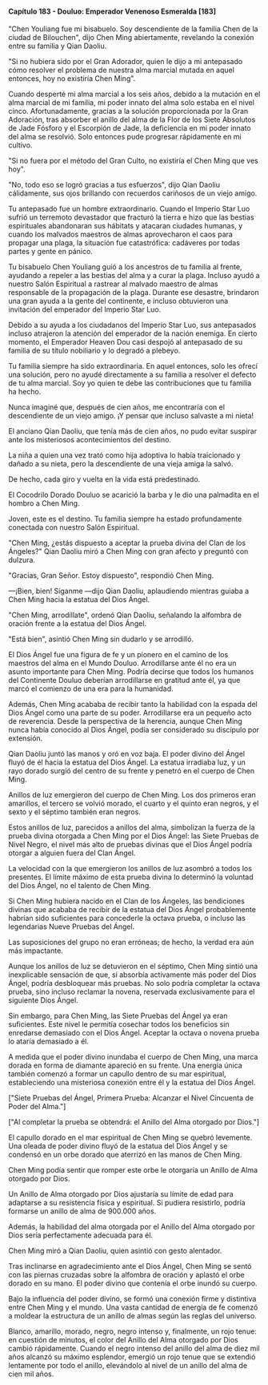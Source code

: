 
#### Capítulo 183 - Douluo: Emperador Venenoso Esmeralda [183]

"Chen Youliang fue mi bisabuelo. Soy descendiente de la familia Chen de la ciudad de Bilouchen", dijo Chen Ming abiertamente, revelando la conexión entre su familia y Qian Daoliu.

"Si no hubiera sido por el Gran Adorador, quien le dijo a mi antepasado cómo resolver el problema de nuestra alma marcial mutada en aquel entonces, hoy no existiría Chen Ming".

Cuando desperté mi alma marcial a los seis años, debido a la mutación en el alma marcial de mi familia, mi poder innato del alma solo estaba en el nivel cinco. Afortunadamente, gracias a la solución proporcionada por la Gran Adoración, tras absorber el anillo del alma de la Flor de los Siete Absolutos de Jade Fósforo y el Escorpión de Jade, la deficiencia en mi poder innato del alma se resolvió. Solo entonces pude progresar rápidamente en mi cultivo.

"Si no fuera por el método del Gran Culto, no existiría el Chen Ming que ves hoy".

"No, todo eso se logró gracias a tus esfuerzos", dijo Qian Daoliu cálidamente, sus ojos brillando con recuerdos cariñosos de un viejo amigo.

Tu antepasado fue un hombre extraordinario. Cuando el Imperio Star Luo sufrió un terremoto devastador que fracturó la tierra e hizo que las bestias espirituales abandonaran sus hábitats y atacaran ciudades humanas, y cuando los malvados maestros de almas aprovecharon el caos para propagar una plaga, la situación fue catastrófica: cadáveres por todas partes y gente en pánico.

Tu bisabuelo Chen Youliang guió a los ancestros de tu familia al frente, ayudando a repeler a las bestias del alma y a curar la plaga. Incluso ayudó a nuestro Salón Espiritual a rastrear al malvado maestro de almas responsable de la propagación de la plaga. Durante ese desastre, brindaron una gran ayuda a la gente del continente, e incluso obtuvieron una invitación del emperador del Imperio Star Luo.

Debido a su ayuda a los ciudadanos del Imperio Star Luo, sus antepasados incluso atrajeron la atención del emperador de la nación enemiga. En cierto momento, el Emperador Heaven Dou casi despojó al antepasado de su familia de su título nobiliario y lo degradó a plebeyo.

Tu familia siempre ha sido extraordinaria. En aquel entonces, solo les ofrecí una solución, pero no ayudé directamente a su familia a resolver el defecto de tu alma marcial. Soy yo quien te debe las contribuciones que tu familia ha hecho.

Nunca imaginé que, después de cien años, me encontraría con el descendiente de un viejo amigo. ¡Y pensar que incluso salvaste a mi nieta!

El anciano Qian Daoliu, que tenía más de cien años, no pudo evitar suspirar ante los misteriosos acontecimientos del destino.

La niña a quien una vez trató como hija adoptiva lo había traicionado y dañado a su nieta, pero la descendiente de una vieja amiga la salvó.

De hecho, cada giro y vuelta en la vida está predestinado.

El Cocodrilo Dorado Douluo se acarició la barba y le dio una palmadita en el hombro a Chen Ming.

Joven, este es el destino. Tu familia siempre ha estado profundamente conectada con nuestro Salón Espiritual.

"Chen Ming, ¿estás dispuesto a aceptar la prueba divina del Clan de los Ángeles?" Qian Daoliu miró a Chen Ming con gran afecto y preguntó con dulzura.

"Gracias, Gran Señor. Estoy dispuesto", respondió Chen Ming.

—¡Bien, bien! Síganme —dijo Qian Daoliu, aplaudiendo mientras guiaba a Chen Ming hacia la estatua del Dios Ángel.

"Chen Ming, arrodíllate", ordenó Qian Daoliu, señalando la alfombra de oración frente a la estatua del Dios Ángel.

"Está bien", asintió Chen Ming sin dudarlo y se arrodilló.

El Dios Ángel fue una figura de fe y un pionero en el camino de los maestros del alma en el Mundo Douluo. Arrodillarse ante él no era un asunto importante para Chen Ming. Podría decirse que todos los humanos del Continente Douluo deberían arrodillarse en gratitud ante él, ya que marcó el comienzo de una era para la humanidad.

Además, Chen Ming acababa de recibir tanto la habilidad con la espada del Dios Ángel como una parte de su poder. Arrodillarse era un pequeño acto de reverencia. Desde la perspectiva de la herencia, aunque Chen Ming nunca había conocido al Dios Ángel, podía ser considerado su discípulo por extensión.

Qian Daoliu juntó las manos y oró en voz baja. El poder divino del Ángel fluyó de él hacia la estatua del Dios Ángel. La estatua irradiaba luz, y un rayo dorado surgió del centro de su frente y penetró en el cuerpo de Chen Ming.

Anillos de luz emergieron del cuerpo de Chen Ming. Los dos primeros eran amarillos, el tercero se volvió morado, el cuarto y el quinto eran negros, y el sexto y el séptimo también eran negros.

Estos anillos de luz, parecidos a anillos del alma, simbolizan la fuerza de la prueba divina otorgada a Chen Ming por el Dios Ángel: las Siete Pruebas de Nivel Negro, el nivel más alto de pruebas divinas que el Dios Ángel podría otorgar a alguien fuera del Clan Ángel.

La velocidad con la que emergieron los anillos de luz asombró a todos los presentes. El límite máximo de esta prueba divina lo determinó la voluntad del Dios Ángel, no el talento de Chen Ming.

Si Chen Ming hubiera nacido en el Clan de los Ángeles, las bendiciones divinas que acababa de recibir de la estatua del Dios Ángel probablemente habrían sido suficientes para concederle la octava prueba, o incluso las legendarias Nueve Pruebas del Ángel.

Las suposiciones del grupo no eran erróneas; de hecho, la verdad era aún más impactante.

Aunque los anillos de luz se detuvieron en el séptimo, Chen Ming sintió una inexplicable sensación de que, si absorbía activamente más poder del Dios Ángel, podría desbloquear más pruebas. No solo podría completar la octava prueba, sino incluso reclamar la novena, reservada exclusivamente para el siguiente Dios Ángel.

Sin embargo, para Chen Ming, las Siete Pruebas del Ángel ya eran suficientes. Este nivel le permitía cosechar todos los beneficios sin enredarse demasiado con el Dios Ángel. Aceptar la octava o novena prueba lo ataría demasiado a él.

A medida que el poder divino inundaba el cuerpo de Chen Ming, una marca dorada en forma de diamante apareció en su frente. Una energía única también comenzó a formar un capullo dentro de su mar espiritual, estableciendo una misteriosa conexión entre él y la estatua del Dios Ángel.

["Siete Pruebas del Ángel, Primera Prueba: Alcanzar el Nivel Cincuenta de Poder del Alma."]

["Al completar la prueba se obtendrá: el Anillo del Alma otorgado por Dios."]

El capullo dorado en el mar espiritual de Chen Ming se quebró levemente. Una oleada de poder divino fluyó de la estatua del Dios Ángel y se condensó en un orbe dorado que aterrizó en las manos de Chen Ming.

Chen Ming podía sentir que romper este orbe le otorgaría un Anillo de Alma otorgado por Dios.

Un Anillo de Alma otorgado por Dios ajustaría su límite de edad para adaptarse a su resistencia física y espiritual. Si pudiera resistirlo, podría formarse un anillo de alma de 900.000 años.

Además, la habilidad del alma otorgada por el Anillo del Alma otorgado por Dios sería perfectamente adecuada para él.

Chen Ming miró a Qian Daoliu, quien asintió con gesto alentador.

Tras inclinarse en agradecimiento ante el Dios Ángel, Chen Ming se sentó con las piernas cruzadas sobre la alfombra de oración y aplastó el orbe dorado en su mano. El poder divino que contenía el orbe inundó su cuerpo.

Bajo la influencia del poder divino, se formó una conexión firme y distintiva entre Chen Ming y el mundo. Una vasta cantidad de energía de fe comenzó a moldear la estructura de un anillo de almas según las reglas del universo.

Blanco, amarillo, morado, negro, negro intenso y, finalmente, un rojo tenue: en cuestión de minutos, el color del Anillo del Alma otorgado por Dios cambió rápidamente. Cuando el negro intenso del anillo del alma de diez mil años alcanzó su máximo esplendor, emergió un rojo tenue que se extendió lentamente por todo el anillo, elevándolo al nivel de un anillo del alma de cien mil años.
